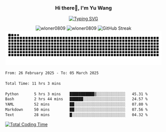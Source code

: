<h3 align="center">Hi there👋, I'm Yu Wang</h1>

<p align="center"><a href="https://git.io/typing-svg"><img src="https://readme-typing-svg.demolab.com?font=Alex+Brush&size=18&pause=1000&color=716A50&background=6F66FF00&center=true&vCenter=true&width=435&lines=To+love+oneself+is+the+beginning+of+a+lifelong+romance.+%E2%80%94+Oscar+Wilde" alt="Typing SVG" /></a></p>


<p align="center">
 <img src="https://github-readme-stats.vercel.app/api/top-langs?username=wloner0809&show_icons=true&locale=en&layout=compact" alt="wloner0809" height=120 />
 <img src="https://github-readme-stats.vercel.app/api?username=wloner0809&show_icons=true&locale=en" alt="wloner0809" height=120 />
 <img src="https://github-readme-streak-stats.herokuapp.com?user=wloner0809&theme=microsoft" alt="GitHub Streak" height=120 />
 <img src="https://github.com/Wloner0809/Wloner0809/blob/output/github-contribution-grid-snake.svg">
</p>
 
<!--START_SECTION:waka-->

```txt
From: 26 February 2025 - To: 05 March 2025

Total Time: 11 hrs 3 mins

Python       5 hrs 3 mins    ███████████▒░░░░░░░░░░░░░   45.31 %
Bash         2 hrs 44 mins   ██████░░░░░░░░░░░░░░░░░░░   24.57 %
YAML         52 mins         ██░░░░░░░░░░░░░░░░░░░░░░░   07.80 %
Markdown     50 mins         ██░░░░░░░░░░░░░░░░░░░░░░░   07.56 %
Text         28 mins         █░░░░░░░░░░░░░░░░░░░░░░░░   04.32 %
```

<!--END_SECTION:waka-->

[![Total Coding Time](https://wakatime.com/badge/user/3b010e91-e8bb-445f-9eac-c8ab5bc30cb6.svg)](https://wakatime.com/@3b010e91-e8bb-445f-9eac-c8ab5bc30cb6)
